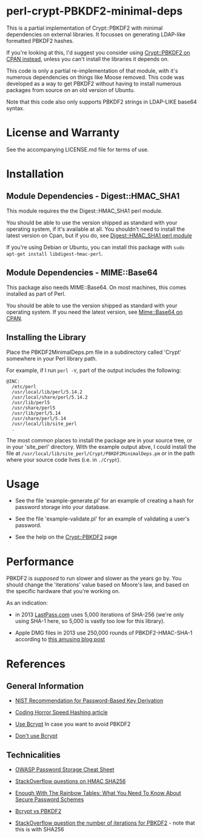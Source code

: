 perl-crypt-PBKDF2-minimal-deps
==============================

This is a partial implementation of Crypt::PBKDF2 with minimal dependencies on
external libraries. It focusses on generating LDAP-like formatted PBKDF2 hashes.

If you're looking at this, I'd suggest you consider using [Crypt::PBKDF2 on
CPAN
instead](http://search.cpan.org/~arodland/Crypt-PBKDF2-0.112020/lib/Crypt/PBKDF2.pm),
unless you can't install the libraries it depends on.

This code is only a partial re-implementation of that module, with it's
numerous dependencies on things like Moose removed. This code was developed as
a way to get PBKDF2 without having to install numerous packages from source on
an old version of Ubuntu.

Note that this code also only supports PBKDF2 strings in LDAP-LIKE base64
syntax.

License and Warranty
====================

See the accompanying LICENSE.md file for terms of use.


Installation
============

Module Dependencies - Digest::HMAC_SHA1
---------------------------------------

This module requires the the Digest::HMAC_SHA1 perl module.

You should be able to use the version shipped as standard with your operating
system, if it's available at all. You shouldn't need to install the latest
version on Cpan, but if you do, see [Digest::HMAC_SHA1 perl
module](http://search.cpan.org/~gaas/Digest-HMAC-1.03/)

If you're using Debian or Ubuntu, you can install this package with `sudo
apt-get install libdigest-hmac-perl`.


Module Dependencies - MIME::Base64
----------------------------------

This package also needs MIME::Base64. On most machines, this comes installed
as part of Perl.

You should be able to use the version shipped as standard with your operating
system. If you need the latest version, see [Mime::Base64 on
CPAN](http://search.cpan.org/~gaas/MIME-Base64-3.13/Base64.pm).


Installing the Library
----------------------

Place the PBKDF2MinimalDeps.pm file in a subdirectory called 'Crypt' somewhere
in your Perl library path.

For example, if I run `perl -V`, part of the output includes the following:

    @INC:
      /etc/perl
      /usr/local/lib/perl/5.14.2
      /usr/local/share/perl/5.14.2
      /usr/lib/perl5
      /usr/share/perl5
      /usr/lib/perl/5.14
      /usr/share/perl/5.14
      /usr/local/lib/site_perl
      .
  
The most common places to install the package are in your source tree, or in
your 'site_perl' directory. With the example output abve, I could install the
file at `/usr/local/lib/site_perl/Crypt/PBKDF2MinimalDeps.pm` or in the path
where your source code lives (i.e. in `./Crypt`).


Usage
=====

* See the file 'example-generate.pl' for an example of creating a hash for password storage into your database.

* See the file 'example-validate.pl' for an example of validating a user's password.

* See the help on the [Crypt::PBKDF2](http://search.cpan.org/~arodland/Crypt-PBKDF2-0.101170/) page


Performance
===========
PBKDF2 is *supposed* to run slower and slower as the years go by. You should change
the 'iterations' value based on Moore's law, and based on the specific hardware
that you're working on.

As an indication:

* in 2013
  [LastPass.com](https://helpdesk.lastpass.com/security-options/password-iterations-pbkdf2/)
  uses 5,000 iterations of SHA-256 (we're only using SHA-1 here, so 5,000 is vastly too low for this library).

* Apple DMG files in 2013 use 250,000 rounds of PBKDF2-HMAC-SHA-1 according to
  [this amusing blog
  post](http://blog.whitehatsec.com/cracking-aes-256-dmgs-and-epic-self-pwnage/)


References
===========

General Information
-------------------
* [NIST Recommendation for Password-Based Key Derivation](http://csrc.nist.gov/publications/nistpubs/800-132/nist-sp800-132.pdf)

* [Coding Horror Speed Hashing article](http://www.codinghorror.com/blog/2012/04/speed-hashing.html)

* [Use Bcrypt](http://codahale.com/how-to-safely-store-a-password/) In case you want to avoid PBKDF2

* [Don't use Bcrypt](http://www.unlimitednovelty.com/2012/03/dont-use-bcrypt.html)

Technicalities
--------------
* [OWASP Password Storage Cheat Sheet](https://www.owasp.org/index.php/Password_Storage_Cheat_Sheet)

* [StackOverflow questions on HMAC SHA256](http://stackoverflow.com/questions/5781753/perl-code-to-generate-secret-key-for-hmac-sha256-signing)

* [Enough With The Rainbow Tables: What You Need To Know About Secure Password Schemes](http://www.securityfocus.com/blogs/262)

* [Bcrypt vs PBKDF2](http://security.stackexchange.com/questions/4781/do-any-security-experts-recommend-bcrypt-for-password-storage)

* [StackOverflow question the number of iterations for PBKDF2](http://security.stackexchange.com/questions/3959/recommended-of-iterations-when-using-pkbdf2-sha256) - note that this is with SHA256
